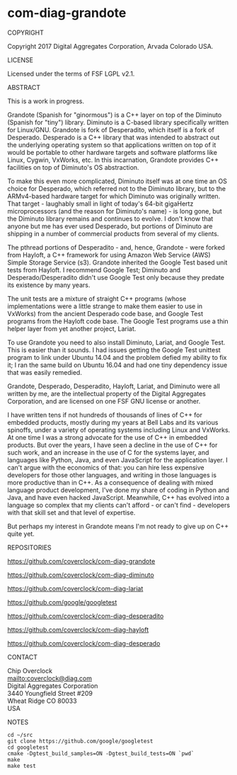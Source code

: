 # com-diag-grandote

COPYRIGHT

Copyright 2017 Digital Aggregates Corporation, Arvada Colorado USA.

LICENSE

Licensed under the terms of FSF LGPL v2.1.

ABSTRACT

This is a work in progress.

Grandote (Spanish for "ginormous") is a C++ layer on top of the Diminuto
(Spanish for "tiny") library.  Diminuto is a C-based library specifically
written for Linux/GNU. Grandote is fork of Desperadito, which itself
is a fork of Desperado. Desperado is a C++ library that was intended
to abstract out the underlying operating system so that applications
written on top of it would be portable to other hardware targets and
software platforms like Linux, Cygwin, VxWorks, etc. In this incarnation,
Grandote provides C++ facilities on top of Diminuto's OS abstraction.

To make this even more complicated, Diminuto itself was at one time an
OS choice for Desperado, which referred not to the Diminuto library, but
to the ARMv4-based hardware target for which Diminuto was originally
written. That target - laughably small in light of today's 64-bit
gigaHertz microprocessors (and the reason for Diminuto's name) - is
long gone, but the Diminuto library remains and continues to evolve.
I don't know that anyone but me has ever used Desperado, but portions
of Diminuto are shipping in a number of commercial products from several
of my clients.

The pthread portions of Desperadito - and, hence, Grandote - were forked
from Hayloft, a C++ framework for using Amazon Web Service (AWS) Simple
Storage Service (s3). Grandote inherited the Google Test based unit tests
from Hayloft. I recommend Google Test; Diminuto and Desperado/Desperadito
didn't use Google Test only because they predate its existence by many
years.

The unit tests are a mixture of straight C++ programs (whose
implementations were a little strange to make them easier to use in
VxWorks) from the ancient Desperado code base, and Google Test programs
from the Hayloft code base. The Google Test programs use a thin helper
layer from yet another project, Lariat.

To use Grandote you need to also install Diminuto, Lariat, and Google
Test. This is easier than it sounds. I had issues getting the Google
Test unittest program to link under Ubuntu 14.04 and the problem defied
my ability to fix it; I ran the same build on Ubuntu 16.04 and had one
tiny dependency issue that was easily remedied.

Grandote, Desperado, Desperadito, Hayloft, Lariat, and Diminuto were all
written by me, are the intellectual property of the Digital Aggregates
Corporation, and are licensed on one FSF GNU license or another.

I have written tens if not hundreds of thousands of lines of C++
for embedded products, mostly during my years at Bell Labs and its
various spinoffs, under a variety of operating systems including Linux
and VxWorks. At one time I was a strong advocate for the use of C++ in
embedded products. But over the years, I have seen a decline in the use
of C++ for such work, and an increase in the use of C for the systems
layer, and languages like Python, Java, and even JavaScript for the
application layer. I can't argue with the economics of that: you can
hire less expensive developers for those other languages, and writing
in those languages is more productive than in C++. As a consequence of
dealing with mixed language product development, I've done my share of
coding in Python and Java, and have even hacked JavaScript. Meanwhile, C++
has evolved into a language so complex that my clients can't afford - or
can't find - developers with that skill set and that level of expertise.

But perhaps my interest in Grandote means I'm not ready to give up on C++
quite yet.

REPOSITORIES

<https://github.com/coverclock/com-diag-grandote>

<https://github.com/coverclock/com-diag-diminuto>

<https://github.com/coverclock/com-diag-lariat>

<https://github.com/google/googletest>

<https://github.com/coverclock/com-diag-desperadito>

<https://github.com/coverclock/com-diag-hayloft>

<https://github.com/coverclock/com-diag-desperado>

CONTACT

Chip Overclock<br/>
<mailto:coverclock@diag.com><br/>
Digital Aggregates Corporation<br/>
3440 Youngfield Street #209<br/>
Wheat Ridge CO 80033<br/>
USA<br/>

NOTES

    cd ~/src
    git clone https://github.com/google/googletest
    cd googletest
    cmake -Dgtest_build_samples=ON -Dgtest_build_tests=ON `pwd`
    make
    make test
